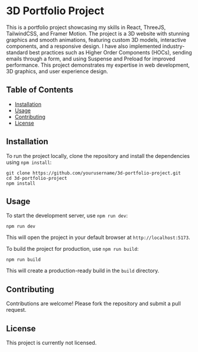 # 3D Portfolio Project

This is a portfolio project showcasing my skills in React, ThreeJS, TailwindCSS, and Framer Motion. The project is a 3D website with stunning graphics and smooth animations, featuring custom 3D models, interactive components, and a responsive design. I have also implemented industry-standard best practices such as Higher Order Components (HOCs), sending emails through a form, and using Suspense and Preload for improved performance. This project demonstrates my expertise in web development, 3D graphics, and user experience design.

## Table of Contents

- [Installation](#installation)
- [Usage](#usage)
- [Contributing](#contributing)
- [License](#license)

## Installation

To run the project locally, clone the repository and install the dependencies using `npm install`:

```
git clone https://github.com/yourusername/3d-portfolio-project.git
cd 3d-portfolio-project
npm install
```

## Usage

To start the development server, use `npm run dev`:

```
npm run dev
```

This will open the project in your default browser at `http://localhost:5173`.

To build the project for production, use `npm run build`:

```
npm run build
```

This will create a production-ready build in the `build` directory.

## Contributing

Contributions are welcome! Please fork the repository and submit a pull request.

## License

This project is currently not licensed.
